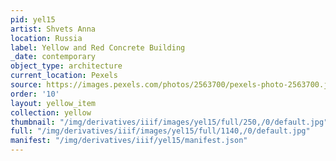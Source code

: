 ```yaml
---
pid: yel15
artist: Shvets Anna
location: Russia
label: Yellow and Red Concrete Building
_date: contemporary
object_type: architecture
current_location: Pexels
source: https://images.pexels.com/photos/2563700/pexels-photo-2563700.jpeg
order: '10'
layout: yellow_item
collection: yellow
thumbnail: "/img/derivatives/iiif/images/yel15/full/250,/0/default.jpg"
full: "/img/derivatives/iiif/images/yel15/full/1140,/0/default.jpg"
manifest: "/img/derivatives/iiif/yel15/manifest.json"
---
```

